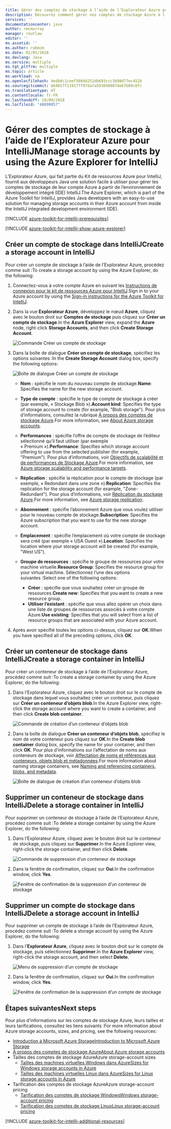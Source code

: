 ```yaml
---
title: Gérer des comptes de stockage à l’aide de l’Explorateur Azure pour IntelliJ
description: Découvrez comment gérer vos comptes de stockage Azure à l’aide de l’Explorateur Azure pour IntelliJ.
services: ''
documentationcenter: java
author: rmcmurray
manager: routlaw
editor: ''
ms.assetid: ''
ms.author: robmcm
ms.date: 02/01/2018
ms.devlang: Java
ms.service: multiple
ms.tgt_pltfrm: multiple
ms.topic: article
ms.workload: na
ms.openlocfilehash: 4edb8c1ceef508dd251db693ccc3b98d77ec452b
ms.sourcegitcommit: b64017f119177f97da7a5930489874e67b09c0fc
ms.translationtype: HT
ms.contentlocale: fr-FR
ms.lasthandoff: 10/09/2018
ms.locfileid: "48899057"
---
```

# <a name="manage-storage-accounts-by-using-the-azure-explorer-for-intellij"></a><span data-ttu-id="fe93a-103">Gérer des comptes de stockage à l’aide de l’Explorateur Azure pour IntelliJ</span><span class="sxs-lookup"><span data-stu-id="fe93a-103">Manage storage accounts by using the Azure Explorer for IntelliJ</span></span>

<span data-ttu-id="fe93a-104">L’Explorateur Azure, qui fait partie du Kit de ressources Azure pour IntelliJ, fournit aux développeurs Java une solution facile à utiliser pour gérer les comptes de stockage de leur compte Azure à partir de l’environnement de développement intégré (IDE) IntelliJ.</span><span class="sxs-lookup"><span data-stu-id="fe93a-104">The Azure Explorer, which is part of the Azure Toolkit for IntelliJ, provides Java developers with an easy-to-use solution for managing storage accounts in their Azure account from inside the IntelliJ integrated development environment (IDE).</span></span>

[!INCLUDE [azure-toolkit-for-intellij-prerequisites](../includes/azure-toolkit-for-intellij-prerequisites.md)]

[!INCLUDE [azure-toolkit-for-intellij-show-azure-explorer](../includes/azure-toolkit-for-intellij-show-azure-explorer.md)]

## <a name="create-a-storage-account-in-intellij"></a><span data-ttu-id="fe93a-105">Créer un compte de stockage dans IntelliJ</span><span class="sxs-lookup"><span data-stu-id="fe93a-105">Create a storage account in IntelliJ</span></span>

<span data-ttu-id="fe93a-106">Pour créer un compte de stockage à l’aide de l’Explorateur Azure, procédez comme suit :</span><span class="sxs-lookup"><span data-stu-id="fe93a-106">To create a storage account by using the Azure Explorer, do the following:</span></span>

1. <span data-ttu-id="fe93a-107">Connectez-vous à votre compte Azure en suivant les [Instructions de connexion pour le kit de ressources Azure pour IntelliJ].</span><span class="sxs-lookup"><span data-stu-id="fe93a-107">Sign in to your Azure account by using the [Sign-in instructions for the Azure Toolkit for IntelliJ].</span></span> 

2. <span data-ttu-id="fe93a-108">Dans la vue **Explorateur Azure**, développez le nœud **Azure**, cliquez avec le bouton droit sur **Comptes de stockage** puis cliquez sur **Créer un compte de stockage**.</span><span class="sxs-lookup"><span data-stu-id="fe93a-108">In the **Azure Explorer** view, expand the **Azure** node, right-click **Storage Accounts**, and then click **Create Storage Account**.</span></span>

   ![Commande Créer un compte de stockage][CS01]

3. <span data-ttu-id="fe93a-110">Dans la boîte de dialogue **Créer un compte de stockage**, spécifiez les options suivantes :</span><span class="sxs-lookup"><span data-stu-id="fe93a-110">In the **Create Storage Account** dialog box, specify the following options:</span></span>

   ![Boîte de dialogue Créer un compte de stockage][CS02]

   * <span data-ttu-id="fe93a-112">**Nom** : spécifie le nom du nouveau compte de stockage.</span><span class="sxs-lookup"><span data-stu-id="fe93a-112">**Name**: Specifies the name for the new storage account.</span></span>

   * <span data-ttu-id="fe93a-113">**Type de compte** : spécifie le type de compte de stockage à créer (par exemple, « Stockage Blob »).</span><span class="sxs-lookup"><span data-stu-id="fe93a-113">**Account kind**: Specifies the type of storage account to create (for example, "Blob storage").</span></span> <span data-ttu-id="fe93a-114">Pour plus d’informations, consultez la rubrique [À propos des comptes de stockage Azure].</span><span class="sxs-lookup"><span data-stu-id="fe93a-114">For more information, see [About Azure storage accounts].</span></span> 

   * <span data-ttu-id="fe93a-115">**Performances** : spécifie l’offre de compte de stockage de l’éditeur sélectionné qu’il faut utiliser (par exemple « Premium »).</span><span class="sxs-lookup"><span data-stu-id="fe93a-115">**Performance**: Specifies which storage account offering to use from the selected publisher (for example, "Premium").</span></span> <span data-ttu-id="fe93a-116">Pour plus d’informations, voir [Objectifs de scalabilité et de performances de Stockage Azure].</span><span class="sxs-lookup"><span data-stu-id="fe93a-116">For more information, see [Azure storage scalability and performance targets].</span></span> 

   * <span data-ttu-id="fe93a-117">**Réplication** : spécifie la réplication pour le compte de stockage (par exemple, « Redondant dans une zone »).</span><span class="sxs-lookup"><span data-stu-id="fe93a-117">**Replication**: Specifies the replication for the storage account (for example, "Zone-Redundant").</span></span> <span data-ttu-id="fe93a-118">Pour plus d’informations, voir [Réplication du stockage Azure].</span><span class="sxs-lookup"><span data-stu-id="fe93a-118">For more information, see [Azure storage replication].</span></span> 

   * <span data-ttu-id="fe93a-119">**Abonnement** : spécifie l’abonnement Azure que vous voulez utiliser pour le nouveau compte de stockage.</span><span class="sxs-lookup"><span data-stu-id="fe93a-119">**Subscription**: Specifies the Azure subscription that you want to use for the new storage account.</span></span>

   * <span data-ttu-id="fe93a-120">**Emplacement** : spécifie l’emplacement où votre compte de stockage sera créé (par exemple « USA Ouest »).</span><span class="sxs-lookup"><span data-stu-id="fe93a-120">**Location**: Specifies the location where your storage account will be created (for example, "West US").</span></span>

   * <span data-ttu-id="fe93a-121">**Groupe de ressources** : spécifie le groupe de ressources pour votre machine virtuelle.</span><span class="sxs-lookup"><span data-stu-id="fe93a-121">**Resource Group**: Specifies the resource group for your virtual machine.</span></span> <span data-ttu-id="fe93a-122">Sélectionnez l’une des options suivantes :</span><span class="sxs-lookup"><span data-stu-id="fe93a-122">Select one of the following options:</span></span>
      * <span data-ttu-id="fe93a-123">**Créer** : spécifie que vous souhaitez créer un groupe de ressources.</span><span class="sxs-lookup"><span data-stu-id="fe93a-123">**Create new**: Specifies that you want to create a new resource group.</span></span>
      * <span data-ttu-id="fe93a-124">**Utiliser l’existant** : spécifie que vous allez opérer un choix dans une liste de groupes de ressources associés à votre compte Azure.</span><span class="sxs-lookup"><span data-stu-id="fe93a-124">**Use existing**: Specifies that you will select from a list of resource groups that are associated with your Azure account.</span></span>

4. <span data-ttu-id="fe93a-125">Après avoir spécifié toutes les options ci-dessus, cliquez sur **OK**.</span><span class="sxs-lookup"><span data-stu-id="fe93a-125">When you have specified all of the preceding options, click **OK**.</span></span>

## <a name="create-a-storage-container-in-intellij"></a><span data-ttu-id="fe93a-126">Créer un conteneur de stockage dans IntelliJ</span><span class="sxs-lookup"><span data-stu-id="fe93a-126">Create a storage container in IntelliJ</span></span>

<span data-ttu-id="fe93a-127">Pour créer un conteneur de stockage à l’aide de l’Explorateur Azure, procédez comme suit :</span><span class="sxs-lookup"><span data-stu-id="fe93a-127">To create a storage container by using the Azure Explorer, do the following:</span></span>

1. <span data-ttu-id="fe93a-128">Dans l’Explorateur Azure, cliquez avec le bouton droit sur le compte de stockage dans lequel vous souhaitez créer un conteneur, puis cliquez sur **Créer un conteneur d’objets blob**.</span><span class="sxs-lookup"><span data-stu-id="fe93a-128">In the Azure Explorer view, right-click the storage account where you want to create a container, and then click **Create blob container**.</span></span>

   ![Commande de création d’un conteneur d’objets blob][CC01]

2. <span data-ttu-id="fe93a-130">Dans la boîte de dialogue **Créer un conteneur d’objets blob**, spécifiez le nom de votre conteneur puis cliquez sur **OK**.</span><span class="sxs-lookup"><span data-stu-id="fe93a-130">In the **Create blob container** dialog box, specify the name for your container, and then click **OK**.</span></span> <span data-ttu-id="fe93a-131">Pour plus d’informations sur l’affectation de noms aux conteneurs de stockage, voir [Affectation de noms et références aux conteneurs, objets blob et métadonnées].</span><span class="sxs-lookup"><span data-stu-id="fe93a-131">For more information about naming storage containers, see [Naming and referencing containers, blobs, and metadata].</span></span>

   ![Boîte de dialogue de création d’un conteneur d’objets blob][CC02]

## <a name="delete-a-storage-container-in-intellij"></a><span data-ttu-id="fe93a-133">Supprimer un conteneur de stockage dans IntelliJ</span><span class="sxs-lookup"><span data-stu-id="fe93a-133">Delete a storage container in IntelliJ</span></span>

<span data-ttu-id="fe93a-134">Pour supprimer un conteneur de stockage à l’aide de l’Explorateur Azure, procédez comme suit :</span><span class="sxs-lookup"><span data-stu-id="fe93a-134">To delete a storage container by using the Azure Explorer, do the following:</span></span>

1. <span data-ttu-id="fe93a-135">Dans l’Explorateur Azure, cliquez avec le bouton droit sur le conteneur de stockage, puis cliquez sur **Supprimer**.</span><span class="sxs-lookup"><span data-stu-id="fe93a-135">In the Azure Explorer view, right-click the storage container, and then click **Delete**.</span></span>

   ![Commande de suppression d’un conteneur de stockage][DC01]

2. <span data-ttu-id="fe93a-137">Dans la fenêtre de confirmation, cliquez sur **Oui**.</span><span class="sxs-lookup"><span data-stu-id="fe93a-137">In the confirmation window, click **Yes**.</span></span>

   ![Fenêtre de confirmation de la suppression d’un conteneur de stockage][DC02]

## <a name="delete-a-storage-account-in-intellij"></a><span data-ttu-id="fe93a-139">Supprimer un compte de stockage dans IntelliJ</span><span class="sxs-lookup"><span data-stu-id="fe93a-139">Delete a storage account in IntelliJ</span></span>

<span data-ttu-id="fe93a-140">Pour supprimer un compte de stockage à l’aide de l’Explorateur Azure, procédez comme suit :</span><span class="sxs-lookup"><span data-stu-id="fe93a-140">To delete a storage account by using the Azure Explorer, do the following:</span></span>

1. <span data-ttu-id="fe93a-141">Dans l’**Explorateur Azure**, cliquez avec le bouton droit sur le compte de stockage, puis sélectionnez **Supprimer**.</span><span class="sxs-lookup"><span data-stu-id="fe93a-141">In the **Azure Explorer** view, right-click the storage account, and then select **Delete**.</span></span>

   ![Menu de suppression d’un compte de stockage][DS01]

2. <span data-ttu-id="fe93a-143">Dans la fenêtre de confirmation, cliquez sur **Oui**.</span><span class="sxs-lookup"><span data-stu-id="fe93a-143">In the confirmation window, click **Yes**.</span></span>

   ![Fenêtre de confirmation de la suppression d’un compte de stockage][DS02]

## <a name="next-steps"></a><span data-ttu-id="fe93a-145">Étapes suivantes</span><span class="sxs-lookup"><span data-stu-id="fe93a-145">Next steps</span></span>

<span data-ttu-id="fe93a-146">Pour plus d’informations sur les comptes de stockage Azure, leurs tailles et leurs tarifications, consultez les liens suivants :</span><span class="sxs-lookup"><span data-stu-id="fe93a-146">For more information about Azure storage accounts, sizes, and pricing, see the following resources:</span></span>

* <span data-ttu-id="fe93a-147">[Introduction à Microsoft Azure Storage]</span><span class="sxs-lookup"><span data-stu-id="fe93a-147">[Introduction to Microsoft Azure Storage]</span></span>
* <span data-ttu-id="fe93a-148">[À propos des comptes de stockage Azure]</span><span class="sxs-lookup"><span data-stu-id="fe93a-148">[About Azure storage accounts]</span></span>
* <span data-ttu-id="fe93a-149">Tailles des comptes de stockage Azure</span><span class="sxs-lookup"><span data-stu-id="fe93a-149">Azure storage-account sizes</span></span>
  * <span data-ttu-id="fe93a-150">[Tailles des machines virtuelles Windows dans Azure]</span><span class="sxs-lookup"><span data-stu-id="fe93a-150">[Sizes for Windows storage accounts in Azure]</span></span>
  * <span data-ttu-id="fe93a-151">[Tailles des machines virtuelles Linux dans Azure]</span><span class="sxs-lookup"><span data-stu-id="fe93a-151">[Sizes for Linux storage accounts in Azure]</span></span>
* <span data-ttu-id="fe93a-152">Tarification des comptes de stockage Azure</span><span class="sxs-lookup"><span data-stu-id="fe93a-152">Azure storage-account pricing</span></span>
  * <span data-ttu-id="fe93a-153">[Tarification des comptes de stockage Windows]</span><span class="sxs-lookup"><span data-stu-id="fe93a-153">[Windows storage-account pricing]</span></span>
  * <span data-ttu-id="fe93a-154">[Tarification des comptes de stockage Linux]</span><span class="sxs-lookup"><span data-stu-id="fe93a-154">[Linux storage-account pricing]</span></span>

[!INCLUDE [azure-toolkit-for-intellij-additional-resources](../includes/azure-toolkit-for-intellij-additional-resources.md)]

<!-- URL List -->

[Instructions de connexion pour le kit de ressources Azure pour IntelliJ]: ./azure-toolkit-for-intellij-sign-in-instructions.md
[Sign-in instructions for the Azure Toolkit for IntelliJ]: ./azure-toolkit-for-intellij-sign-in-instructions.md
[Introduction à Microsoft Azure Storage]: /azure/storage/storage-introduction
[Introduction to Microsoft Azure Storage]: /azure/storage/storage-introduction
[À propos des comptes de stockage Azure]: /azure/storage/storage-create-storage-account
[About Azure storage accounts]: /azure/storage/storage-create-storage-account
[Réplication du stockage Azure]: /azure/storage/storage-redundancy
[Azure storage replication]: /azure/storage/storage-redundancy
[Objectifs de scalabilité et de performances de Stockage Azure]: /azure/storage/storage-scalability-targets
[Azure storage scalability and Performance Targets]: /azure/storage/storage-scalability-targets
[Affectation de noms et références aux conteneurs, objets blob et métadonnées]: http://go.microsoft.com/fwlink/?LinkId=255555
[Naming and referencing containers, blobs, and metadata]: http://go.microsoft.com/fwlink/?LinkId=255555

[Tailles des machines virtuelles Windows dans Azure]: /azure/virtual-machines/virtual-machines-windows-sizes
[Sizes for Windows storage accounts in Azure]: /azure/virtual-machines/virtual-machines-windows-sizes
[Tailles des machines virtuelles Linux dans Azure]: /azure/virtual-machines/virtual-machines-linux-sizes
[Sizes for Linux storage accounts in Azure]: /azure/virtual-machines/virtual-machines-linux-sizes
[Tarification des comptes de stockage Windows]: /pricing/details/virtual-machines/windows/
[Windows storage-account pricing]: /pricing/details/virtual-machines/windows/
[Tarification des comptes de stockage Linux]: /pricing/details/virtual-machines/linux/
[Linux storage-account pricing]: /pricing/details/virtual-machines/linux/

<!-- IMG List -->

[CS01]: media/azure-toolkit-for-intellij-managing-storage-accounts-using-azure-explorer/CS01.png
[CS02]: media/azure-toolkit-for-intellij-managing-storage-accounts-using-azure-explorer/CS02.png
[CC01]: media/azure-toolkit-for-intellij-managing-storage-accounts-using-azure-explorer/CC01.png
[CC02]: media/azure-toolkit-for-intellij-managing-storage-accounts-using-azure-explorer/CC02.png

[DS01]: media/azure-toolkit-for-intellij-managing-storage-accounts-using-azure-explorer/DS01.png
[DS02]: media/azure-toolkit-for-intellij-managing-storage-accounts-using-azure-explorer/DS02.png
[DC01]: media/azure-toolkit-for-intellij-managing-storage-accounts-using-azure-explorer/DC01.png
[DC02]: media/azure-toolkit-for-intellij-managing-storage-accounts-using-azure-explorer/DC02.png
